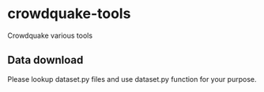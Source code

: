 # crowdquake-tools
Crowdquake various tools

## Data download

Please lookup dataset.py files and use dataset.py function for your purpose.
